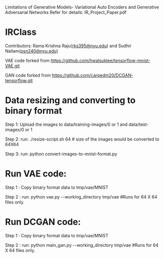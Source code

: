Limitations of Generative Models- Variational Auto Encoders and Generative Adversarial Networks 
Refer for details: IR_Project_Paper.pdf

# IRClass

Contributors: Rama Krishna Raju(rks395@nyu.edu) and Sudhir Nallam(psn240@nyu.edu)

VAE code forked from https://github.com/hwalsuklee/tensorflow-mnist-VAE.git

GAN code forked from https://github.com/carpedm20/DCGAN-tensorflow.git 

# Data resizing and converting to binary format

Step 1: Upload the images to data/training-images/0 or 1 and data/test-images/0 or 1

Step 2: run: ./resize-script.sh 64 # size of the images would be converted to 64X64

Step 3: run: python convert-images-to-mnist-format.py

# Run VAE code:

Step 1 : Copy binary format data to tmp/vae/MNIST

Step 2 : run: python vae.py --working_directory tmp/vae #Runs for 64 X 64 files only.

# Run DCGAN code:

Step 1 : Copy binary format data to tmp/vae/MNIST

Step 2 : run: python main_gan.py --working_directory tmp/vae #Runs for 64 X 64 files only.
